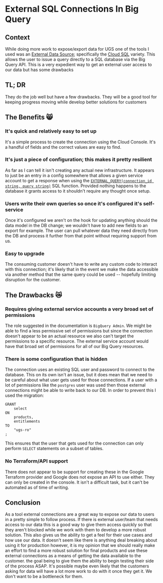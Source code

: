 # External SQL Connections In Big Query

## Context

While doing more work to expose/export data for UGS one of the tools I used was an [External Data Source](https://cloud.google.com/bigquery/external-data-sources); specifically the [Cloud SQL](https://cloud.google.com/bigquery/docs/cloud-sql-federated-queries) variety. This allows the user to issue a query directly to a SQL database via the Big Query API. This is a very expedient way to get an external user access to our data but has some drawbacks

## TL; DR

They do the job well but have a few drawbacks. They will be a good tool for keeping progress moving while develop better solutions for customers

## The Benefits :smile_cat:

### It's quick and relatively easy to set up

It's a simple process to create the connection using the Cloud Console. It's a handful of fields and the correct values are easy to find. 

### It's just a piece of configuration; this makes it pretty resilient

As far as I can tell it isn't creating any actual new infrastructure. It appears to just be an entry in a config somewhere that allows a given service account to get a response when using the [`EXTERNAL_QUERY(connection_id string, query string)`](https://cloud.google.com/bigquery/docs/cloud-sql-federated-queries) SQL function. Provided nothing happens to the database it grants access to it shouldn't require any thought once setup.

### Users write their own queries so once it's configured it's self-service

Once it's configured we aren't on the hook for updating anything should the data model in the DB change; we wouldn't have to add new fields to an export for example. The user can pull whatever data they need directly from the DB and process it further from that point without requiring support from us.

### Easy to upgrade

The consuming customer doesn't have to write any custom code to interact with this connection; it's likely that in the event we make the data accessible via another method that the same query could be used -- hopefully limiting disruption for the customer.  

## The Drawbacks :crying_cat_face:

### Requires giving external service accounts a very broad set of permissions

The role suggested in the documentation is `BigQuery Admin`. We might be able to find a less permissive set of permissions but since the connection doesn't appear to be an actual resource we also can't target the permissions to a specific resource. The external service account would have that broad set of permissions for all of our Big Query resources.

### There is some configuration that is hidden

The connection uses an existing SQL user and password to connect to the database. This on its own isn't an issue, but it does mean that we need to be careful about what user gets used for those connections. If a user with a lot of permissions like the `postgres` user was used then those external connections might be able to write back to our DB. In order to prevent this I used the migration: 

```postgresql
GRANT
    select
ON
    products,
    entitlements
TO
    "ugs-ro"
;
```

This ensures that the user that gets used for the connection can only perform `SELECT` statements on a subset of tables.

### No Terraform/API support

There does not appear to be support for creating these in the Google Terraform provider and Google does not expose an API to use either. They can only be created in the console. It isn't a difficult task, but it can't be automated as of time of writing.

## Conclusion

As a tool external connections are a great way to expose our data to users in a pretty simple to follow process. If there is external user/team that needs access to our data this is a good way to give them access quickly so that they aren't blocked while we work with them to develop a more robust solution. This also gives us the ability to get a feel for their use cases and how use our data. It doesn't seem like there is anything deal breaking about using it for production however, it is my opinion that we should really make an effort to find a more robust solution for final products and use these external connections as a means of getting the data available to the customer. the goal being to give them the ability to begin testing their side of the process ASAP. It's possible maybe even likely that the customers asking for data will have a lot more work to do with it once they get it. We don't want to be a bottleneck for them.
